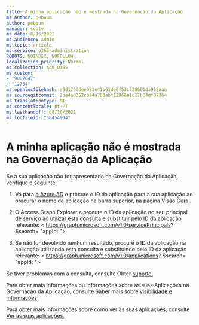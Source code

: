 ```yaml
---
title: A minha aplicação não é mostrada na Governação da Aplicação
ms.author: pebaum
author: pebaum
manager: scotv
ms.date: 8/16/2021
ms.audience: Admin
ms.topic: article
ms.service: o365-administration
ROBOTS: NOINDEX, NOFOLLOW
localization_priority: Normal
ms.collection: Adm_O365
ms.custom:
- "9007647"
- "12734"
ms.openlocfilehash: a8d176fdee073e41b61de6f53c728601da955aaa
ms.sourcegitcommit: 2be4a0352cb84a703ebf12966e1c17b64df07364
ms.translationtype: MT
ms.contentlocale: pt-PT
ms.lasthandoff: 08/16/2021
ms.locfileid: "58454994"
---
```

# <a name="my-app-isnt-showing-up-in-app-governance"></a>A minha aplicação não é mostrada na Governação da Aplicação

Se a sua aplicação não for apresentado na Governação da Aplicação, verifique o seguinte:

1. Vá para [o Azure AD](https://aad.portal.azure.com/) e procure o ID da aplicação para a sua aplicação ao procurar o nome da aplicação na barra superior, na página Visão Geral.

1. O Access Graph Explorer e procure o ID da aplicação no seu principal de serviço ao utilizar esta consulta e substituir pelo ID da aplicação <appId> relevante: < https://graph.microsoft.com/v1.0/servicePrincipals? $search= "appId: <appId> ">

1. Se não for devolvido nenhum resultado, procure o ID da aplicação na aplicação utilizando esta consulta e substituindo pelo ID da aplicação <appId> relevante: < https://graph.microsoft.com/v1.0/applications? $search= "appId: <appId> ">

Se tiver problemas com a consulta, consulte Obter [suporte.](https://docs.microsoft.com/microsoft-365/business-video/get-help-support) 

Para obter mais informações ou informações sobre as suas Aplicações na Governação da Aplicação, consulte Saber mais sobre [visibilidade e informações.](https://docs.microsoft.com/microsoft-365/compliance/app-governance-visibility-insights-overview)

Para obter mais informações sobre como ver as suas aplicações, consulte [Ver as suas aplicações.](https://docs.microsoft.com/microsoft-365/compliance/app-governance-visibility-insights-view-apps)

